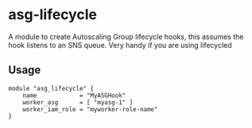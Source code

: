 # asg-lifecycle
A module to create Autoscaling Group lifecycle hooks, this assumes the hook listens to an SNS queue.
Very handy if you are using lifecycled

## Usage
```
module "asg_lifecycle" {
	name			= "MyASGHook"
	worker_asg		= [ "myasg-1" ]
	worker_iam_role = "myworker-role-name"
}
```
